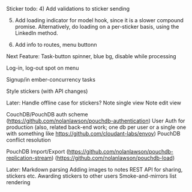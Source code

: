 Sticker todo:
4) Add validations to sticker sending

5) Add loading indicator for model hook, since it is a slower compound promise.
  Alternatively, do loading on a per-sticker basis, using the LinkedIn method.

6) Add info to routes, menu buttonn

Next Feature:
Task-button spinner, blue bg, disable while processing

Log-in, log-out spot on menu

Signup/in ember-concurrency tasks

Style stickers (with API changes)

Later:
Handle offline case for stickers?
Note single view
Note edit view

CouchDB/PouchDB auth scheme
  (https://github.com/nolanlawson/pouchdb-authentication)
User Auth for production
  (also, related back-end work; one db per user or a single one with something like https://github.com/cloudant-labs/envoy)
PouchDB conflict resolution

PouchDB Import/Export (https://github.com/nolanlawson/pouchdb-replication-stream)
(https://github.com/nolanlawson/pouchdb-load)

Later:
Markdown parsing
Adding images to notes
REST API for sharing, stickers etc.
Awarding stickers to other users
Smoke-and-mirrors list rendering
